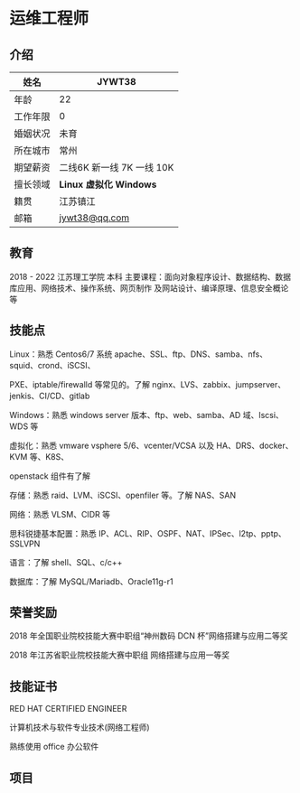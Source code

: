 # 运维工程师

## 介绍

| 姓名     | JYWT38                             |
| -------- | -----------------------------------|
| 年龄     | 22                                 |
| 工作年限 | 0                                  |
| 婚姻状况 | 未育                               |
| 所在城市 | 常州                                |
| 期望薪资 | 二线6K 新一线 7K 一线 10K           |
| 擅长领域 | **Linux**  **虚拟化**  **Windows** |
| 籍贯     | 江苏镇江                            |
| 邮箱     | jywt38@qq.com                       |



## 教育

2018 - 2022    江苏理工学院    本科
主要课程：面向对象程序设计、数据结构、数据库应用、网络技术、操作系统、网页制作
及网站设计、编译原理、信息安全概论等 


## 技能点

Linux：熟悉 Centos6/7 系统 apache、SSL、ftp、DNS、samba、nfs、squid、crond、iSCSI、

PXE、iptable/firewalld 等常见的。了解 nginx、LVS、zabbix、jumpserver、jenkis、CI/CD、gitlab 

Windows：熟悉 windows server 版本、ftp、web、samba、AD 域、Iscsi、WDS 等

虚拟化：熟悉 vmware vsphere 5/6、vcenter/VCSA 以及 HA、DRS、docker、KVM 等、K8S、

openstack 组件有了解 

存储：熟悉 raid、LVM、iSCSI、openfiler 等。了解 NAS、SAN

网络：熟悉 VLSM、CIDR 等 

思科锐捷基本配置：熟悉 IP、ACL、RIP、OSPF、NAT、IPSec、l2tp、pptp、SSLVPN

语言：了解 shell、SQL、c/c++ 

数据库：了解 MySQL/Mariadb、Oracle11g-r1 

## 荣誉奖励
2018 年全国职业院校技能大赛中职组“神州数码 DCN 杯”网络搭建与应用二等奖

2018 年江苏省职业院校技能大赛中职组 网络搭建与应用一等奖

## 技能证书
RED HAT CERTIFIED ENGINEER

计算机技术与软件专业技术(网络工程师) 

熟练使用 office 办公软件

## 项目

#### 






